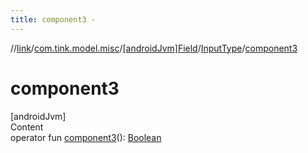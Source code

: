 ```yaml
---
title: component3 -
---
```

//[link](../../../index.md)/[com.tink.model.misc](../../index.md)/[[androidJvm]Field](../index.md)/[InputType](index.md)/[component3](component3.md)



# component3  
[androidJvm]  
Content  
operator fun [component3](component3.md)(): [Boolean](https://kotlinlang.org/api/latest/jvm/stdlib/kotlin/-boolean/index.html)  




